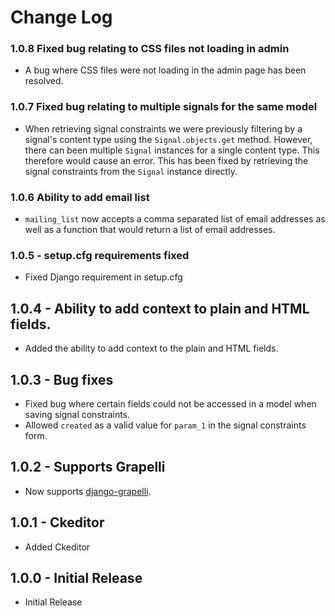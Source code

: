# Change Log

### 1.0.8 Fixed bug relating to CSS files not loading in admin
- A bug where CSS files were not loading in the admin page has been resolved.

### 1.0.7 Fixed bug relating to multiple signals for the same model
- When retrieving signal constraints we were previously filtering by a signal's content type using the `Signal.objects.get` method. However, there can been multiple `Signal` instances for a single content type. This therefore would cause an error. This has been fixed by retrieving the signal constraints from the `Signal` instance directly.

### 1.0.6 Ability to add email list
- `mailing_list` now accepts a comma separated list of email addresses as well as a function that would return a list of email addresses.

### 1.0.5 - setup.cfg requirements fixed
- Fixed Django requirement in setup.cfg

## 1.0.4 - Ability to add context to plain and HTML fields.
- Added the ability to add context to the plain and HTML fields.

## 1.0.3 - Bug fixes
- Fixed bug where certain fields could not be accessed in a model when saving signal constraints.
- Allowed `created` as a valid value for `param_1` in the signal constraints form.

## 1.0.2 - Supports Grapelli
- Now supports [django-grapelli](https://django-grappelli.readthedocs.io/en/latest/).

## 1.0.1 - Ckeditor
- Added Ckeditor

## 1.0.0 - Initial Release
- Initial Release
